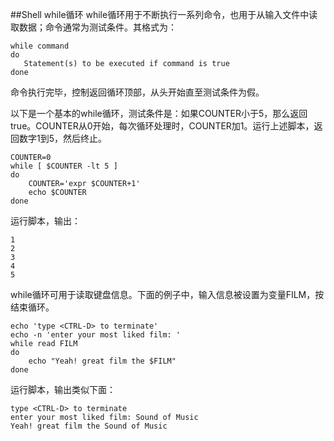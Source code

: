 ##Shell while循环
while循环用于不断执行一系列命令，也用于从输入文件中读取数据；命令通常为测试条件。其格式为：

```
while command
do
   Statement(s) to be executed if command is true
done
```
命令执行完毕，控制返回循环顶部，从头开始直至测试条件为假。

以下是一个基本的while循环，测试条件是：如果COUNTER小于5，那么返回 true。COUNTER从0开始，每次循环处理时，COUNTER加1。运行上述脚本，返回数字1到5，然后终止。

```
COUNTER=0
while [ $COUNTER -lt 5 ]
do
    COUNTER='expr $COUNTER+1'
    echo $COUNTER
done
```
运行脚本，输出：

```
1
2
3
4
5
```
while循环可用于读取键盘信息。下面的例子中，输入信息被设置为变量FILM，按<Ctrl-D>结束循环。

```
echo 'type <CTRL-D> to terminate'
echo -n 'enter your most liked film: '
while read FILM
do
    echo "Yeah! great film the $FILM"
done
```
运行脚本，输出类似下面：

```
type <CTRL-D> to terminate
enter your most liked film: Sound of Music
Yeah! great film the Sound of Music
```